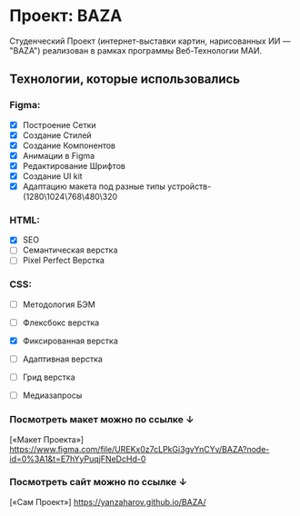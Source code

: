 # Проект: BAZA

Студенческий Проект (интернет-выставки картин, нарисованных ИИ — "BAZA") реализован в рамках программы Веб-Технологии МАИ.

## Технологии, которые использовались

### Figma:
- [x] Построение Сетки
- [x] Создание Стилей
- [x] Создание Компонентов
- [x] Анимации в Figma
- [x] Редактирование Шрифтов
- [x] Создание UI kit
- [x] Адаптацию макета под разные типы устройств- (1280\1024\768\480\320
### HTML:
- [x] SEO
- [ ] Семантическая верстка
- [ ] Pixel Perfect Верстка
### CSS:
- [ ] Методология БЭМ
- [ ] Флексбокс верстка
- [x] Фиксированная верстка
- [ ] Адаптивная верстка
- [ ] Грид верстка
- [ ] Медиазапросы


### Посмотреть макет можно по ссылке ↓

[«Макет Проекта»]
https://www.figma.com/file/UREKx0z7cLPkGi3gvYnCYv/BAZA?node-id=0%3A1&t=E7hYyPuqjFNeDcHd-0


### Посмотреть сайт можно по ссылке ↓

[«Сам Проект»]
https://yanzaharov.github.io/BAZA/
